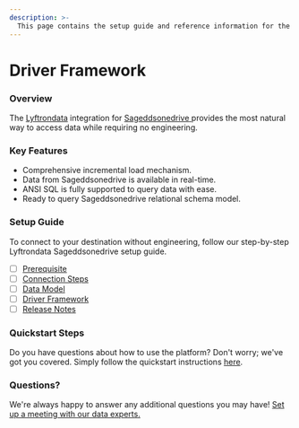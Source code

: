 ```yaml
---
description: >-
  This page contains the setup guide and reference information for the Sageddsonedrive source connector.
---
```


# Driver Framework

### Overview

The [Lyftrondata](https://www.lyftrondata.com/) integration for [Sageddsonedrive](https://www.lyftrondata.com/integration/sageddsonedrive/)[ ](https://www.lyftrondata.com/integration/sageddsonedrive/)provides the most natural way to access data while requiring no engineering.

### Key Features

* Comprehensive incremental load mechanism.
* Data from Sageddsonedrive is available in real-time.&#x20;
* ANSI SQL is fully supported to query data with ease.
* Ready to query Sageddsonedrive relational schema model.

### Setup Guide

To connect to your destination without engineering, follow our step-by-step Lyftrondata Sageddsonedrive setup guide.

* [ ] [Prerequisite](../../technology-analytics/sageddsonedrive/prerequisite.md)
* [ ] [Connection Steps](../../technology-analytics/sageddsonedrive/connection-steps.md)
* [ ] [Data Model](../../technology-analytics/sageddsonedrive/data-model/)
* [ ] [Driver Framework](../../technology-analytics/sageddsonedrive/driver-framework/)
* [ ] [Release Notes](../../technology-analytics/sageddsonedrive/release-notes.md)

### Quickstart Steps

Do you have questions about how to use the platform? Don't worry; we've got you covered. Simply follow the quickstart instructions [here](../../../quickstart-steps.md).

### Questions? <a href="#questions" id="questions"></a>

We're always happy to answer any additional questions you may have! [Set up a meeting with our data experts.](https://www.lyftrondata.com/book-a-meeting/)


